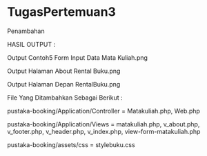 # TugasPertemuan3
Penambahan

HASIL OUTPUT :

Output Contoh5 Form Input Data Mata Kuliah.png

Output Halaman About Rental Buku.png

Output Halaman Depan RentalBuku.png

File Yang Ditambahkan Sebagai Berikut :

pustaka-booking/Application/Controller = Matakuliah.php, Web.php

pustaka-booking/Application/Views = matakuliah.php, v_about.php, v_footer.php, v_header.php, v_index.php, view-form-matakuliah.php

pustaka-booking/assets/css = stylebuku.css
